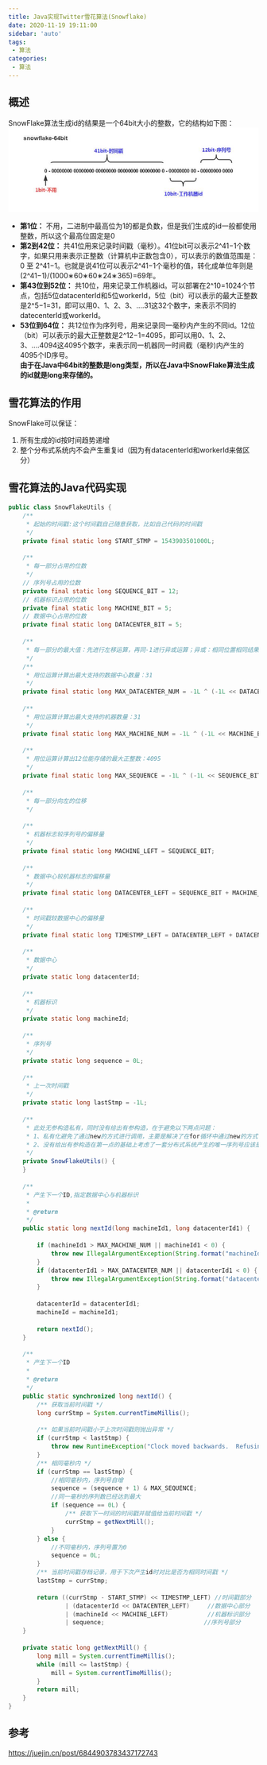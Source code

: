 ```yaml
---
title: Java实现Twitter雪花算法(Snowflake)
date: 2020-11-19 19:11:00
sidebar: 'auto'
tags:
 - 算法
categories:
 - 算法
---
```


## 概述
SnowFlake算法生成id的结果是一个64bit大小的整数，它的结构如下图：
![snowflake](/img/blogs/2020/11/snowflake1.png)  
* **第1位：** 不用，二进制中最高位为1的都是负数，但是我们生成的id一般都使用整数，所以这个最高位固定是0  
* **第2到42位：** 共41位用来记录时间戳（毫秒）。41位bit可以表示2^41−1个数字，如果只用来表示正整数（计算机中正数包含0），可以表示的数值范围是：0 至 2^41−1。也就是说41位可以表示2^41−1个毫秒的值，转化成单位年则是(2^41−1)/(1000∗60∗60∗24∗365)=69年。  
* **第43位到52位：** 共10位，用来记录工作机器id。可以部署在2^10=1024个节点，包括5位datacenterId和5位workerId，5位（bit）可以表示的最大正整数是2^5−1=31，即可以用0、1、2、3、....31这32个数字，来表示不同的datecenterId或workerId。  
* **53位到64位：** 共12位作为序列号，用来记录同一毫秒内产生的不同id。12位（bit）可以表示的最大正整数是2^12−1=4095，即可以用0、1、2、3、....4094这4095个数字，来表示同一机器同一时间截（毫秒)内产生的4095个ID序号。  
**由于在Java中64bit的整数是long类型，所以在Java中SnowFlake算法生成的id就是long来存储的。**

## 雪花算法的作用
SnowFlake可以保证：  
1. 所有生成的id按时间趋势递增
2. 整个分布式系统内不会产生重复id（因为有datacenterId和workerId来做区分）

## 雪花算法的Java代码实现
``` java
public class SnowFlakeUtils {
    /**
     * 起始的时间戳:这个时间戳自己随意获取，比如自己代码的时间戳
     */
    private final static long START_STMP = 1543903501000L;

    /**
     * 每一部分占用的位数
     */
    // 序列号占用的位数
    private final static long SEQUENCE_BIT = 12;
    // 机器标识占用的位数
    private final static long MACHINE_BIT = 5;
    // 数据中心占用的位数
    private final static long DATACENTER_BIT = 5;

    /**
     * 每一部分的最大值：先进行左移运算，再同-1进行异或运算；异或：相同位置相同结果为0，不同结果为1
     */
    /**
     * 用位运算计算出最大支持的数据中心数量：31
     */
    private final static long MAX_DATACENTER_NUM = -1L ^ (-1L << DATACENTER_BIT);

    /**
     * 用位运算计算出最大支持的机器数量：31
     */
    private final static long MAX_MACHINE_NUM = -1L ^ (-1L << MACHINE_BIT);

    /**
     * 用位运算计算出12位能存储的最大正整数：4095
     */
    private final static long MAX_SEQUENCE = -1L ^ (-1L << SEQUENCE_BIT);

    /**
     * 每一部分向左的位移
     */

    /**
     * 机器标志较序列号的偏移量
     */
    private final static long MACHINE_LEFT = SEQUENCE_BIT;

    /**
     * 数据中心较机器标志的偏移量
     */
    private final static long DATACENTER_LEFT = SEQUENCE_BIT + MACHINE_BIT;

    /**
     * 时间戳较数据中心的偏移量
     */
    private final static long TIMESTMP_LEFT = DATACENTER_LEFT + DATACENTER_BIT;

    /**
     * 数据中心
     */
    private static long datacenterId;

    /**
     * 机器标识
     */
    private static long machineId;

    /**
     * 序列号
     */
    private static long sequence = 0L;

    /**
     * 上一次时间戳
     */
    private static long lastStmp = -1L;

    /**
     * 此处无参构造私有，同时没有给出有参构造，在于避免以下两点问题：
     * 1、私有化避免了通过new的方式进行调用，主要是解决了在for循环中通过new的方式调用产生的id不一定唯一问题问题，因为用于记录上一次时间戳的lastStmp永远无法得到比对；
     * 2、没有给出有参构造在第一点的基础上考虑了一套分布式系统产生的唯一序列号应该是基于相同的参数
     */
    private SnowFlakeUtils() {
    }

    /**
     * 产生下一个ID,指定数据中心与机器标识
     *
     * @return
     */
    public static long nextId(long machineId1, long datacenterId1) {

        if (machineId1 > MAX_MACHINE_NUM || machineId1 < 0) {
            throw new IllegalArgumentException(String.format("machineId can't be greater than %d or less than 0", MAX_MACHINE_NUM));
        }
        if (datacenterId1 > MAX_DATACENTER_NUM || datacenterId1 < 0) {
            throw new IllegalArgumentException(String.format("datacenterId can't be greater than %d or less than 0", MAX_DATACENTER_NUM));
        }

        datacenterId = datacenterId1;
        machineId = machineId1;

        return nextId();
    }

    /**
     * 产生下一个ID
     *
     * @return
     */
    public static synchronized long nextId() {
        /** 获取当前时间戳 */
        long currStmp = System.currentTimeMillis();

        /** 如果当前时间戳小于上次时间戳则抛出异常 */
        if (currStmp < lastStmp) {
            throw new RuntimeException("Clock moved backwards.  Refusing to generate id");
        }
        /** 相同毫秒内 */
        if (currStmp == lastStmp) {
            //相同毫秒内，序列号自增
            sequence = (sequence + 1) & MAX_SEQUENCE;
            //同一毫秒的序列数已经达到最大
            if (sequence == 0L) {
                /** 获取下一时间的时间戳并赋值给当前时间戳 */
                currStmp = getNextMill();
            }
        } else {
            //不同毫秒内，序列号置为0
            sequence = 0L;
        }
        /** 当前时间戳存档记录，用于下次产生id时对比是否为相同时间戳 */
        lastStmp = currStmp;

        return ((currStmp - START_STMP) << TIMESTMP_LEFT) //时间戳部分
                | (datacenterId << DATACENTER_LEFT)     //数据中心部分
                | (machineId << MACHINE_LEFT)           //机器标识部分
                | sequence;                            //序列号部分
    }

    private static long getNextMill() {
        long mill = System.currentTimeMillis();
        while (mill <= lastStmp) {
            mill = System.currentTimeMillis();
        }
        return mill;
    }
}
```

## 参考
<https://juejin.cn/post/6844903783437172743>
